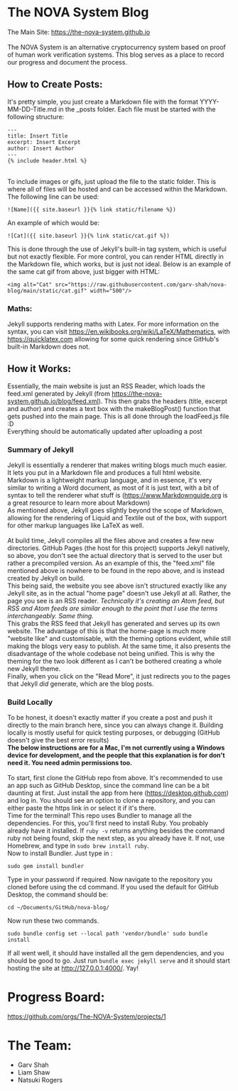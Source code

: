 # The NOVA System Blog 
The Main Site: https://the-nova-system.github.io <br><br>
The NOVA System is an alternative cryptocurrency system based on proof of human work verification systems.
This blog serves as a place to record our progress and document the process.

## How to Create Posts:
It's pretty simple, you just create a Markdown file with the format YYYY-MM-DD-Title.md in the _posts folder.
Each file must be started with the following structure:
```
---
title: Insert Title
excerpt: Insert Excerpt
author: Insert Author
---
{% include header.html %}
```
<br>
To include images or gifs, just upload the file to the static folder. This is where all of files will be hosted and can be accessed within the Markdown. The following line can be used:

```
![Name]({{ site.baseurl }}{% link static/filename %})
```

An example of which would be:

```
![Cat]({{ site.baseurl }}{% link static/cat.gif %})
```

This is done through the use of Jekyll's built-in tag system, which is useful but not exactly flexible. For more control, you can render HTML directly in the Markdown file, which works, but is just not ideal. Below is an example of the same cat gif from above, just bigger with HTML:

```
<img alt="Cat" src="https://raw.githubusercontent.com/garv-shah/nova-blog/main/static/cat.gif" width="500"/>
```

### Maths:
Jekyll supports rendering maths with Latex. For more information on the syntax, you can visit https://en.wikibooks.org/wiki/LaTeX/Mathematics, with https://quicklatex.com allowing for some quick rendering since GitHub's built-in Markdown does not.

## How it Works:
Essentially, the main website is just an RSS Reader, which loads the feed.xml generated by Jekyll (from https://the-nova-system.github.io/blog/feed.xml). This then grabs the headers (title, excerpt and author) and creates a text box with the makeBlogPost() function that gets pushed into the main page. This is all done through the loadFeed.js file :D
<br> Everything should be automatically updated after uploading a post

### Summary of Jekyll
Jekyll is essentially a renderer that makes writing blogs much much easier. It lets you put in a Markdown file and produces a full html website. <br>
Markdown is a lightweight markup language, and in essence, it's very similar to writing a Word document, as most of it is just text, with a bit of syntax to tell the renderer what stuff is (https://www.Markdownguide.org is a great resource to learn more about Markdown) <br>
As mentioned above, Jekyll goes slightly beyond the scope of Markdown, allowing for the rendering of Liquid and Textile out of the box, with support for other markup languages like LaTeX as well. <br><br>
At build time, Jekyll compiles all the files above and creates a few new directories. GitHub Pages (the host for this project) supports Jekyll natively, so above, you don't see the actual directory that is served to the user but rather a precompiled version. As an example of this, the "feed.xml" file mentioned above is nowhere to be found in the repo above, and is instead created by Jekyll on build. <br>
This being said, the website you see above isn't structured exactly like any Jekyll site, as in the actual "home page" doesn't use Jekyll at all. Rather, the page you see is an RSS reader. *Technically it's creating an Atom feed, but RSS and Atom feeds are similar enough to the point that I use the terms interchangeably. Same thing.* <br>
This grabs the RSS feed that Jekyll has generated and serves up its own website. The advantage of this is that the home-page is much more "website like" and customisable, with the theming options evident, while still making the blogs very easy to publish. At the same time, it also presents the disadvantage of the whole codebase not being unified. This is why the theming for the two look different as I can't be bothered creating a whole new Jekyll theme. <br>
Finally, when you click on the "Read More", it just redirects you to the pages that Jekyll *did* generate, which are the blog posts.

### Build Locally
To be honest, it doesn't exactly matter if you create a post and push it directly to the main branch here, since you can always change it. Building locally is mostly useful for quick testing purposes, or debugging (GitHub doesn't give the best error results) <br>
**The below instructions are for a Mac, I'm not currently using a Windows device for development, and the people that this explanation is for don't need it. You need admin permissions too.** <br><br>
To start, first clone the GitHub repo from above. It's recommended to use an app such as GitHub Desktop, since the command line can be a bit daunting at first. Just install the app from here (https://desktop.github.com) and log in. You should see an option to clone a repository, and you can either paste the https link in or select it if it's there. <br>
Time for the terminal! This repo uses Bundler to manage all the dependencies. For this, you'll first need to install Ruby. You probably already have it installed.
If `ruby -v` returns anything besides the command ruby not being found, skip the next step, as you already have it. If not, use Homebrew, and type in `sudo brew install ruby`.
<br>
Now to install Bundler. Just type in :

`
sudo gem install bundler
`

Type in your password if required. Now navigate to the repository you cloned before using the cd command. If you used the default for GitHub Desktop, the command should be:

`
cd ~/Documents/GitHub/nova-blog/
`

Now run these two commands.

`
sudo bundle config set --local path 'vendor/bundle'
sudo bundle install
`

If all went well, it should have installed all the gem dependencies, and you should be good to go. Just run `bundle exec jekyll serve` and it should start hosting the site at http://127.0.0.1:4000/. Yay!

# Progress Board:
https://github.com/orgs/The-NOVA-System/projects/1

# The Team:
- Garv Shah
- Liam Shaw
- Natsuki Rogers
